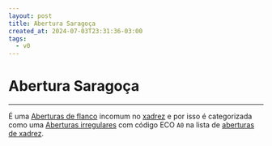 ```yaml
---
layout: post
title: Abertura Saragoça
created_at: 2024-07-03T23:31:36-03:00
tags:
  - v0
---
```

# Abertura Saragoça
----

É uma [Aberturas de flanco](index/Aberturas%20de%20flanco.md) incomum no [xadrez](index/Xadrez.md) e por isso é categorizada como uma [Aberturas irregulares](index/Aberturas%20irregulares.md) com código ECO `A0` na lista de [aberturas de xadrez](index/Aberturas%20de%20xadrez.md).